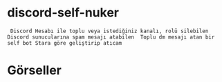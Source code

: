 # discord-self-nuker
`
Discord Hesabı ile toplu veya istediğiniz kanalı, rolü silebilen 
Discord sunucularına spam mesajı atabilen 
Toplu dm mesajı atan bir self bot
Stara göre geliştirip atıcam`
# Görseller
